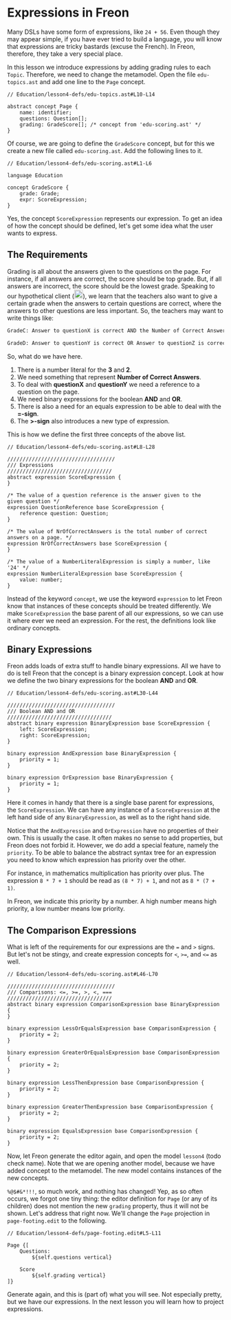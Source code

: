 <script>
    import Figure from '$lib/figures/Figure.svelte';
</script>

# Expressions in Freon

Many DSLs have some form of expressions, like `24 + 56`. Even though they may appear simple, if you have ever
tried to build a language, you will know that expressions are tricky bastards (excuse the French). In Freon, therefore, they take
a very special place.

In this lesson we introduce expressions by adding grading rules to each `Topic`. Therefore, we need to change the metamodel.
Open the file `edu-topics.ast` and add one line to the `Page` concept.

```freon
// Education/lesson4-defs/edu-topics.ast#L10-L14

abstract concept Page {
    name: identifier;
    questions: Question[];
    grading: GradeScore[]; /* concept from 'edu-scoring.ast' */
}
```

Of course, we are going to define the `GradeScore` concept, but for this we create a new file called `edu-scoring.ast`.
Add the following lines to it.

```freon
// Education/lesson4-defs/edu-scoring.ast#L1-L6

language Education

concept GradeScore {
    grade: Grade;
    expr: ScoreExpression;
}
```

Yes, the concept `ScoreExpression` represents our expression. To get an idea of
how the concept should be defined, let's get some idea what the user wants to express.

## The Requirements

Grading is all about the answers given to the questions on the page. For instance, if all answers are correct,
the score should be top grade. But, if all answers are incorrect, the score should be the lowest grade.
Speaking to our hypothetical client (<img src="/icons/smile.png" alt="Smiley" width="20" height="20">), we
learn that the teachers also want to give a certain grade when the answers to certain questions are correct,
where the answers to other questions are less important. So, the teachers may want to write things like:

```txt
GradeC: Answer to questionX is correct AND the Number of Correct Answers = 3

GradeD: Answer to questionY is correct OR Answer to questionZ is correct AND the Number of Correct Answers > 2
```

So, what do we have here.

1. There is a number literal for the **3** and **2**.
2. We need something that represent **Number of Correct Answers**.
3. To deal with **questionX** and **questionY** we need a reference to a question on the page.
4. We need binary expressions for the boolean **AND** and **OR**.
5. There is also a need for an equals expression to be able to deal with the **=-sign**.
6. The **>-sign** also introduces a new type of expression.

This is how we define the first three concepts of the above list.

```freon
// Education/lesson4-defs/edu-scoring.ast#L8-L28

///////////////////////////////////
/// Expressions
//////////////////////////////////
abstract expression ScoreExpression {
}

/* The value of a question reference is the answer given to the
given question */
expression QuestionReference base ScoreExpression {
    reference question: Question;
}

/* The value of NrOfCorrectAnswers is the total number of correct
answers on a page. */
expression NrOfCorrectAnswers base ScoreExpression {
}

/* The value of a NumberLiteralExpression is simply a number, like '24' */
expression NumberLiteralExpression base ScoreExpression {
    value: number;
}
```

Instead of the keyword `concept`, we use the keyword `expression` to let Freon know that instances
of these concepts should be treated differently. We make `ScoreExpression` the base parent of all
our expressions, so we can use it where ever we need an expression. For the rest, the definitions look
like ordinary concepts.

## Binary Expressions

Freon adds loads of extra stuff to handle binary expressions. All we have to do is tell Freon that
the concept is a binary expression concept. Look at how we define the two binary expressions for
the boolean **AND** and **OR**.

```freon
// Education/lesson4-defs/edu-scoring.ast#L30-L44

///////////////////////////////////
/// Boolean AND and OR
//////////////////////////////////
abstract binary expression BinaryExpression base ScoreExpression {
    left: ScoreExpression;
    right: ScoreExpression;
}

binary expression AndExpression base BinaryExpression {
    priority = 1;
}

binary expression OrExpression base BinaryExpression {
    priority = 1;
}
```

Here it comes in handy that there is a single base parent for
expressions, the `ScoreExpression`. We can have any instance of a
`ScoreExpression` at the left hand side of any `BinaryExpression`, as well as to the
right hand side.

Notice that the `AndExpression` and `OrExpression` have no properties of their own.
This is usually the case.
It often makes no sense to add properties, but Freon does not forbid it. However, we
do add a special feature, namely the `priority`. To be able to balance the abstract syntax tree for
an expression you need to know which expression has priority over the other.

For instance, in mathematics multiplication has priority over plus. The expression
`8 * 7 + 1` should be read as `(8 * 7) + 1`, and not as `8 * (7 + 1)`.

In Freon, we indicate this priority by a number. A high number means high priority,
a low number means low priority.

## The Comparison Expressions

What is left of the requirements for our expressions are the `=` and `>` signs. But let's
not be stingy, and create expression concepts for `<`, `>=`, and `<=` as well.

```freon
// Education/lesson4-defs/edu-scoring.ast#L46-L70

///////////////////////////////////
/// Comparisons: <=, >=, >, <, ===
//////////////////////////////////
abstract binary expression ComparisonExpression base BinaryExpression {
}

binary expression LessOrEqualsExpression base ComparisonExpression {
    priority = 2;
}

binary expression GreaterOrEqualsExpression base ComparisonExpression {
    priority = 2;
}

binary expression LessThenExpression base ComparisonExpression {
    priority = 2;
}

binary expression GreaterThenExpression base ComparisonExpression {
    priority = 2;
}

binary expression EqualsExpression base ComparisonExpression {
    priority = 2;
}
```

Now, let Freon generate the editor again, and open the model `lesson4` (todo check name). Note that we are opening 
another model, because we have added concept to the metamodel. The new model contains instances of the new concepts.

`%@$#&*!!!`, so much work, and nothing has changed!
Yep, as so often occurs, we forgot one tiny thing: the editor definition for `Page` (or any of its children) does
not mention the new `grading` property, thus it will not be shown. Let's address that right now. We'll change the `Page` projection
in `page-footing.edit` to the following.

```freon
// Education/lesson4-defs/page-footing.edit#L5-L11

Page {[
    Questions:
        ${self.questions vertical}

    Score
        ${self.grading vertical}
]}
```

Generate again, and this is (part of) what you will see. Not especially pretty, but we have our expressions. In the next
lesson you will learn how to project expressions.

<Figure
imageName={'tutorial/Tutorial-lesson4-screenshot1.png'}
caption={'Editor after adding grading to the metamodel'}
figureNumber={1}
/>
